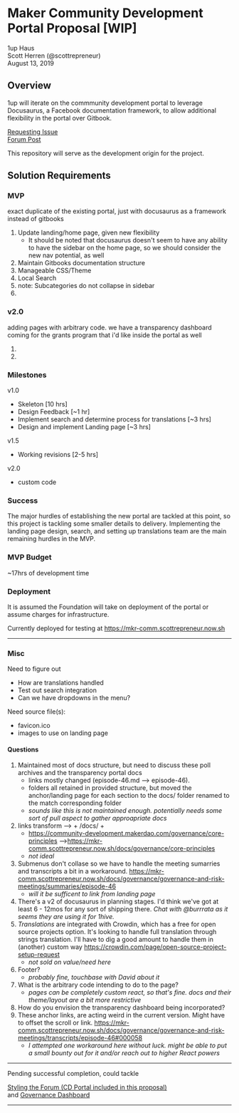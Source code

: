 
# Maker Community Development Portal Proposal [WIP]

1up Haus  
Scott Herren (@scottrepreneur)  
August 13, 2019  

## Overview

1up will iterate on the commmunity development portal to leverage Docusaurus, a Facebook documentation framework, to allow additional flexibility in the portal over Gitbook.

[Requesting Issue](https://github.com/makerdao/community/issues/225)  
[Forum Post](https://forum.makerdao.com/t/wanted-a-docusaurus-setup-to-replace-the-existing-portal/149)

This repository will serve as the development origin for the project.

## Solution Requirements

### MVP
exact duplicate of the existing portal, just with docusaurus as a framework instead of gitbooks

1. Update landing/home page, given new flexibility
   - It should be noted that docusaurus doesn't seem to have any ability to have the sidebar on the home page, so we should consider the new nav potential, as well 
1. Maintain Gitbooks documentation structure
1. Manageable CSS/Theme
1. Local Search
1. note: Subcategories do not collapse in sidebar
1. 

### v2.0

adding pages with arbitrary code. we have a transparency dashboard coming for the grants program that i'd like inside the portal as well

1. 
1. 

### Milestones

v1.0
- Skeleton [10 hrs]
- Design Feedback [~1 hr]
- Implement search and determine process for translations [~3 hrs]
- Design and implement Landing page [~3 hrs]

v1.5
- Working revisions [2-5 hrs]

v2.0
- custom code 

### Success
The major hurdles of establishing the new portal are tackled at this point, so this project is tackling some smaller details to delivery. Implementing the landing page design, search, and setting up translations team are the main remaining hurdles in the MVP.

### MVP Budget

~17hrs of development time

### Deployment

It is assumed the Foundation will take on deployment of the portal or assume charges for infrastructure.

Currently deployed for testing at https://mkr-comm.scottrepreneur.now.sh

---

### Misc

Need to figure out
- How are translations handled
- Test out search integration
- Can we have dropdowns in the menu?

Need source file(s):
- favicon.ico
- images to use on landing page

#### Questions

1. Maintained most of docs structure, but need to discuss these poll archives and the transparency portal docs
   - links mostly changed (episode-46.md --> episode-46). 
   - folders all retained in provided structure, but moved the anchor/landing page for each section to the docs/ folder renamed to the match corresponding folder
   - _sounds like this is not maintained enough. potentially needs some sort of pull aspect to gather approapriate docs_
1. links transform --> + /docs/ +
   - https://community-development.makerdao.com/governance/core-principles -->https://mkr-comm.scottrepreneur.now.sh/docs/governance/core-principles
   - _not ideal_
1. Submenus don't collase so we have to handle the meeting sumarries and transcripts a bit in a workaround. https://mkr-comm.scottrepreneur.now.sh/docs/governance/governance-and-risk-meetings/summaries/episode-46
   - _will it be sufficent to link from landing page_
1. There's a v2 of docusaurus in planning stages. I'd think we've got at least 6 - 12mos for any sort of shipping there. _Chat with @burrrata as it seems they are using it for 1hive._
1. *Translations* are integrated with Crowdin, which has a free for open source projects option. It's looking to handle full translation through strings translation. I'll have to dig a good amount to handle them in (another) custom way https://crowdin.com/page/open-source-project-setup-request
   - _not sold on value/need here_
1. Footer?
   - _probably fine, touchbase with David about it_
1. What is the arbitrary code intending to do to the page?
   - _pages can be completely custom react, so that's fine. docs and their theme/layout are a bit more restrictive_
1. How do you envision the transparency dashboard being incorporated?
1. These anchor links, are acting weird in the current version. Might have to offset the scroll or link. https://mkr-comm.scottrepreneur.now.sh/docs/governance/governance-and-risk-meetings/transcripts/episode-46#000058
   - _I attempted one workaround here without luck. might be able to put a small bounty out for it and/or reach out to higher React powers_

---

Pending successful completion, could tackle

[Styling the Forum (CD Portal included in this proposal)](
https://forum.makerdao.com/t/wanted-styling-for-this-forum-and-the-community-development-portal/150)  
and
[Governance Dashboard](
https://forum.makerdao.com/t/wanted-a-governance-dashboard/87)

---





